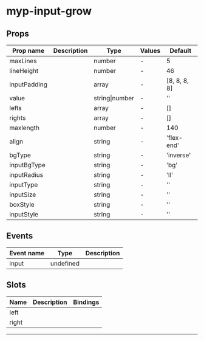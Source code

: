# myp-input-grow

## Props

| Prop name    | Description | Type           | Values | Default      |
| ------------ | ----------- | -------------- | ------ | ------------ |
| maxLines     |             | number         | -      | 5            |
| lineHeight   |             | number         | -      | 46           |
| inputPadding |             | array          | -      | [8, 8, 8, 8] |
| value        |             | string\|number | -      | ''           |
| lefts        |             | array          | -      | []           |
| rights       |             | array          | -      | []           |
| maxlength    |             | number         | -      | 140          |
| align        |             | string         | -      | 'flex-end'   |
| bgType       |             | string         | -      | 'inverse'    |
| inputBgType  |             | string         | -      | 'bg'         |
| inputRadius  |             | string         | -      | 'll'         |
| inputType    |             | string         | -      | ''           |
| inputSize    |             | string         | -      | ''           |
| boxStyle     |             | string         | -      | ''           |
| inputStyle   |             | string         | -      | ''           |

## Events

| Event name | Type      | Description |
| ---------- | --------- | ----------- |
| input      | undefined |

## Slots

| Name  | Description | Bindings |
| ----- | ----------- | -------- |
| left  |             |          |
| right |             |          |

---
